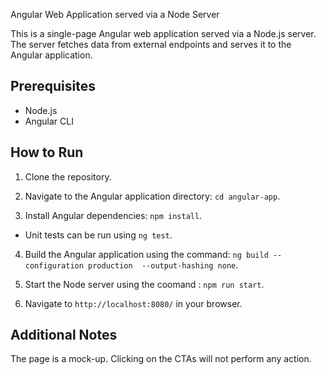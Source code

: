  Angular Web Application served via a  Node Server

This is a single-page Angular web application served via a Node.js server. The server fetches data from external endpoints and serves it to the Angular application.

## Prerequisites
- Node.js
- Angular CLI

## How to Run

1. Clone the repository.

2. Navigate to the Angular application directory: `cd angular-app`.

3. Install Angular dependencies: `npm install`.

- Unit tests can be run using `ng test`.

4. Build the Angular application using the command: `ng build --configuration production  --output-hashing none`.

7. Start the Node server using the coomand : `npm run start`.

8. Navigate to `http://localhost:8080/` in your browser.


## Additional Notes
The page is a mock-up. Clicking on the CTAs will not perform any action.
